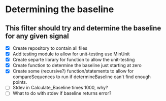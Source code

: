 Determining the baseline
========================

This filter should try and determine the baseline for any given signal
----------------------------------------------------------------------

- [x] Create repository to contain all files
- [x] Add testing module to allow for unit-testing use MinUnit
- [x] Create separte library for function to allow the unit-testing
- [x] Create function to determine the baseline just starting at zero
- [x] Create some (recursive?) function/statements to allow for
      compareSequences to run if determineBaseline can't find enough points.
- [ ] Stdev in Calculate_Baseline times 1000, why?
- [ ] What to do with stdev if baseline returns error?
